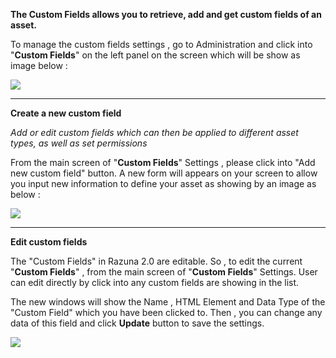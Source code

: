 ﻿**The Custom Fields allows you to retrieve, add and get custom fields of an asset.**

To manage the custom fields settings , go to Administration and click into "**Custom Fields**" on the left panel on the screen which will be show as image below :

![](/Admin_2.0/img/custom_field1.jpg)

___

**Create a new custom field**

*Add or edit custom fields which can then be applied to different asset types, as well as set permissions*

From the main screen of "**Custom Fields**" Settings , please click into "Add new custom field" button. A new form will appears on your screen to allow you input new information to define your asset as showing by an image as below :

![](/Admin_2.0/img/ct_f1.jpg)

___

**Edit custom fields**

The "Custom Fields" in Razuna 2.0 are editable. So , to edit the current "**Custom Fields**" , from the main screen of "**Custom Fields**" Settings. User can edit directly by click into any custom fields are showing in the list.

The new windows will show the Name , HTML Element and Data Type of the "Custom Field" which you have been clicked to. Then , you can change any data of this field and click **Update** button to save the settings.

![](/Admin_2.0/img/ct_f2.jpg)



